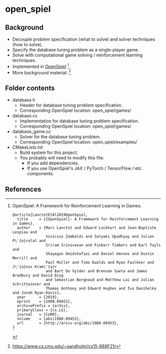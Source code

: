 # open_spiel

## Background

- Decouple problem specification (what to solve) and solver techniques (how to solve).
- Specify the database tuning problem as a single-player game.
- Solve with computational game solving / reinforcement learning techniques.
- Implemented in [OpenSpiel](https://github.com/deepmind/open_spiel) [^openspiel].
- More background material: [^sandholm]

## Folder contents

- database.h
  - Header for database tuning problem specification.
  - Corresponding OpenSpiel location: open_spiel/games/
- database.cc
  - Implementation for database tuning problem specification.
  - Corresponding OpenSpiel location: open_spiel/games/
- database_game.cc
  - Solver for the database tuning problem.
  - Corresponding OpenSpiel location: open_spiel/examples/
- CMakeLists.txt
  - Build system for this project.
  - You probably will need to modify this file:
    - If you add dependencies.
    - If you use OpenSpiel's JAX / PyTorch / TensorFlow / etc. components. 

## References

[^openspiel]: OpenSpiel: A Framework for Reinforcement Learning in Games.

    ```
    @article{LanctotEtAl2019OpenSpiel,
      title     = {{OpenSpiel}: A Framework for Reinforcement Learning in Games},
      author    = {Marc Lanctot and Edward Lockhart and Jean-Baptiste Lespiau and
                   Vinicius Zambaldi and Satyaki Upadhyay and Julien P\'{e}rolat and
                   Sriram Srinivasan and Finbarr Timbers and Karl Tuyls and
                   Shayegan Omidshafiei and Daniel Hennes and Dustin Morrill and
                   Paul Muller and Timo Ewalds and Ryan Faulkner and J\'{a}nos Kram\'{a}r
                   and Bart De Vylder and Brennan Saeta and James Bradbury and David Ding
                   and Sebastian Borgeaud and Matthew Lai and Julian Schrittwieser and
                   Thomas Anthony and Edward Hughes and Ivo Danihelka and Jonah Ryan-Davis},
      year      = {2019},
      eprint    = {1908.09453},
      archivePrefix = {arXiv},
      primaryClass = {cs.LG},
      journal   = {CoRR},
      volume    = {abs/1908.09453},
      url       = {http://arxiv.org/abs/1908.09453},
    }
    ```

[^sandholm]: https://www.cs.cmu.edu/~sandholm/cs15-888F21/
